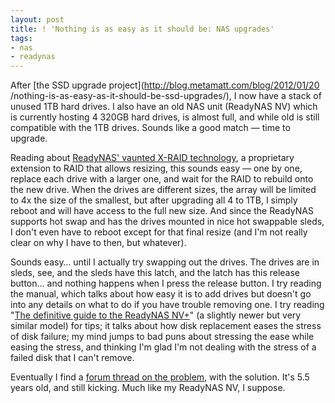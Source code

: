 ```yaml
---
layout: post
title: ! 'Nothing is as easy as it should be: NAS upgrades'
tags:
- nas
- readynas
---
```

After [the SSD upgrade project](http://blog.metamatt.com/blog/2012/01/20
/nothing-is-as-easy-as-it-should-be-ssd-upgrades/), I now have a stack of
unused 1TB hard drives. I also have an old NAS unit (ReadyNAS NV) which is
currently hosting 4 320GB hard drives, is almost full, and while old is still
compatible with the 1TB drives. Sounds like a good match — time to upgrade.

Reading about [ReadyNAS' vaunted X-RAID
technology](http://www.readynas.com/?cat=54), a proprietary extension to RAID
that allows resizing, this sounds easy — one by one, replace each drive with a
larger one, and wait for the RAID to rebuild onto the new drive. When the
drives are different sizes, the array will be limited to 4x the size of the
smallest, but after upgrading all 4 to 1TB, I simply reboot and will have
access to the full new size. And since the ReadyNAS supports hot swap and has
the drives mounted in nice hot swappable sleds, I don't even have to reboot
except for that final resize (and I'm not really clear on why I have to then,
but whatever).

Sounds easy… until I actually try swapping out the drives. The drives are in
sleds, see, and the sleds have this latch, and the latch has this release
button… and nothing happens when I press the release button. I try reading the
manual, which talks about how easy it is to add drives but doesn't go into any
details on what to do if you have trouble removing one. I try reading "[The
definitive guide to the ReadyNAS NV+](http://www.readynas.com/?page_id=193)"
(a slightly newer but very similar model) for tips; it talks about how disk
replacement eases the stress of disk failure; my mind jumps to bad puns about
stressing the ease while easing the stress, and thinking I'm glad I'm not
dealing with the stress of a failed disk that I can't remove.

Eventually I find a [forum thread on the
problem](http://www.readynas.com/forum/viewtopic.php?p=30550), with the
solution. It's 5.5 years old, and still kicking. Much like my ReadyNAS NV, I
suppose.

